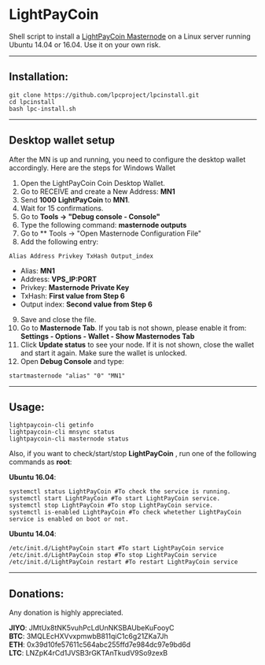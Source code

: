 # LightPayCoin
Shell script to install a [LightPayCoin Masternode](https://www.lightpaycoin.org/) on a Linux server running Ubuntu 14.04 or 16.04. Use it on your own risk.

***
## Installation:
```
git clone https://github.com/lpcproject/lpcinstall.git
cd lpcinstall
bash lpc-install.sh
```
***

## Desktop wallet setup

After the MN is up and running, you need to configure the desktop wallet accordingly. Here are the steps for Windows Wallet
1. Open the LightPayCoin Coin Desktop Wallet.
2. Go to RECEIVE and create a New Address: **MN1**
3. Send **1000** **LightPayCoin** to **MN1**.
4. Wait for 15 confirmations.
5. Go to **Tools -> "Debug console - Console"**
6. Type the following command: **masternode outputs**
7. Go to  ** Tools -> "Open Masternode Configuration File"
8. Add the following entry:
```
Alias Address Privkey TxHash Output_index
```
* Alias: **MN1**
* Address: **VPS_IP:PORT**
* Privkey: **Masternode Private Key**
* TxHash: **First value from Step 6**
* Output index:  **Second value from Step 6**
9. Save and close the file.
10. Go to **Masternode Tab**. If you tab is not shown, please enable it from: **Settings - Options - Wallet - Show Masternodes Tab**
11. Click **Update status** to see your node. If it is not shown, close the wallet and start it again. Make sure the wallet is unlocked.
12. Open **Debug Console** and type:
```
startmasternode "alias" "0" "MN1"
```
***

## Usage:
```
lightpaycoin-cli getinfo
lightpaycoin-cli mnsync status
lightpaycoin-cli masternode status
```
Also, if you want to check/start/stop **LightPayCoin** , run one of the following commands as **root**:

**Ubuntu 16.04**:
```
systemctl status LightPayCoin #To check the service is running.
systemctl start LightPayCoin #To start LightPayCoin service.
systemctl stop LightPayCoin #To stop LightPayCoin service.
systemctl is-enabled LightPayCoin #To check whetether LightPayCoin service is enabled on boot or not.
```
**Ubuntu 14.04**:  
```
/etc/init.d/LightPayCoin start #To start LightPayCoin service
/etc/init.d/LightPayCoin stop #To stop LightPayCoin service
/etc/init.d/LightPayCoin restart #To restart LightPayCoin service
```
***

## Donations:  

Any donation is highly appreciated.  

**JIYO**: JMtUx8tNK5vuhPcLdUnNKSBAUbeKuFooyC  
**BTC**: 3MQLEcHXVvxpmwbB811qiC1c6g21ZKa7Jh  
**ETH**: 0x39d10fe57611c564abc255ffd7e984dc97e9bd6d  
**LTC**: LNZpK4rCd1JVSB3rGKTAnTkudV9So9zexB
 
